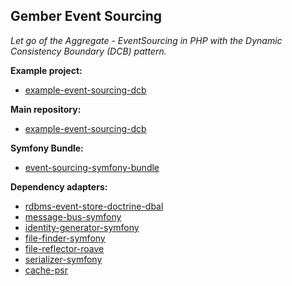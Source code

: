 ## Gember Event Sourcing

_Let go of the Aggregate - EventSourcing in PHP with the Dynamic Consistency Boundary (DCB) pattern._

**Example project:** 
- [example-event-sourcing-dcb](https://github.com/GemberPHP/example-event-sourcing-dcb)

**Main repository:** 
- [example-event-sourcing-dcb](https://github.com/GemberPHP/event-sourcing)

**Symfony Bundle:** 
- [event-sourcing-symfony-bundle](https://github.com/GemberPHP/event-sourcing-symfony-bundle)

**Dependency adapters:**
- [rdbms-event-store-doctrine-dbal](https://github.com/GemberPHP/rdbms-event-store-doctrine-dbal)
- [message-bus-symfony](https://github.com/GemberPHP/message-bus-symfony)
- [identity-generator-symfony](https://github.com/GemberPHP/identity-generator-symfony)
- [file-finder-symfony](https://github.com/GemberPHP/file-finder-symfony)
- [file-reflector-roave](https://github.com/GemberPHP/file-reflector-roave)
- [serializer-symfony](https://github.com/GemberPHP/serializer-symfony)
- [cache-psr](https://github.com/GemberPHP/cache-psr)
